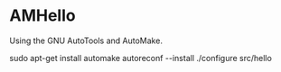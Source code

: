 # AMHello
Using the GNU AutoTools and AutoMake.

 sudo apt-get install automake
 autoreconf --install
 ./configure
 src/hello
